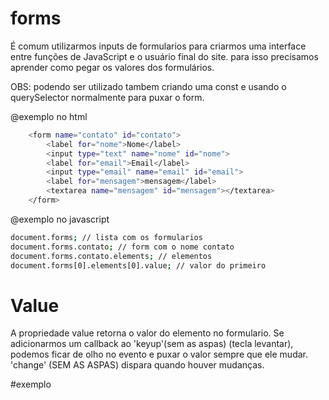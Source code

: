 # forms #

É comum utilizarmos inputs de formularios para criarmos uma interface entre funções de JavaScript e o usuário final do site. para isso precisamos aprender como pegar os valores dos formulários.

OBS: podendo ser utilizado tambem criando uma const e usando o querySelector normalmente para puxar o form.

@exemplo no html
```bash
    <form name="contato" id="contato">
        <label for="nome">Nome</label>
        <input type="text" name="nome" id="nome">
        <label for="email">Email</label>
        <input type="email" name="email" id="email">
        <label for="mensagem">mensagem</label>
        <textarea name="mensagem" id="mensagem"></textarea>
    </form>
```

@exemplo no javascript
```bash
document.forms; // lista com os formularios
document.forms.contato; // form com o nome contato
document.forms.contato.elements; // elementos
document.forms[0].elements[0].value; // valor do primeiro
```

# Value #

A propriedade value retorna o valor do elemento no formulario. Se adicionarmos um callback ao 'keyup'(sem as aspas) (tecla levantar), podemos ficar de olho no evento e puxar o valor sempre que ele mudar. 'change' (SEM AS ASPAS) dispara quando houver mudanças.

#exemplo
```bash

```